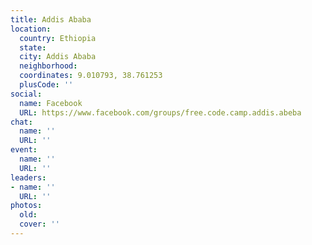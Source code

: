 ```yaml
---
title: Addis Ababa
location:
  country: Ethiopia
  state: 
  city: Addis Ababa
  neighborhood: 
  coordinates: 9.010793, 38.761253
  plusCode: ''
social:
  name: Facebook
  URL: https://www.facebook.com/groups/free.code.camp.addis.abeba
chat:
  name: ''
  URL: ''
event:
  name: ''
  URL: ''
leaders:
- name: ''
  URL: ''
photos:
  old: 
  cover: ''
---
```

